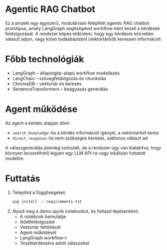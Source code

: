 # Agentic RAG Chatbot
Ez a projekt egy egyszerű, modulárisan felépített agentic RAG chatbot prototípus, amely LangGraph segítségével workflow-ként kezeli a kérdések feldolgozását. A rendszer képes eldönteni, hogy egy kérdésre közvetlen választ adjon, vagy külső tudásbázisból (vektortárból) keressen információt.

# Főbb technológiák

- LangGraph – állapotgép-alapú workflow modellezés
- LangChain – szövegfeldolgozás és chunkolás
- ChromaDB – vektortár és keresés
- SentenceTransformers – beágyazás generálás

# Agent működése

Az agent a kérdés alapján dönt:
- `search_knowledge`: ha a kérdés információt igényel, a vektortárból keres
- `direct_response`: ha nem szükséges keresés, sablonos választ ad

A válaszgenerálás jelenleg szimulált, de a rendszer úgy van kialakítva, hogy könnyen lecserélhető legyen egy LLM API-ra vagy lokálisan futtatott modellre.


# Futtatás

1. Telepítsd a függőségeket:
   ```bash
   pip install -r requirements.txt

2.  Nyisd meg a demo.ipynb notebookot, és futtasd lépésenként.
    - A notebook bemutatja:
    - Adatfeldolgozást
    - Vektortár feltöltését
    - Agent működését
    - LangGraph workflow-t
    - Tesztkérdésekre adott válaszokat
